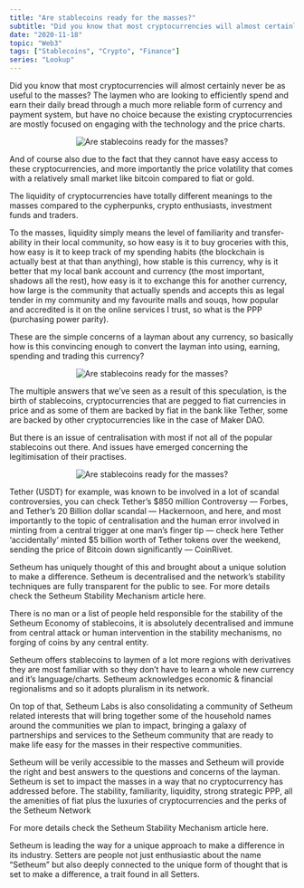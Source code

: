 ```yaml
---
title: "Are stablecoins ready for the masses?"
subtitle: "Did you know that most cryptocurrencies will almost certainly never be as useful to the masses?"
date: "2020-11-18"
topic: "Web3"
tags: ["Stablecoins", "Crypto", "Finance"]
series: "Lookup"
---
```


Did you know that most cryptocurrencies will almost certainly never be as useful to the masses? The laymen who are looking to efficiently spend and earn their daily bread through a much more reliable form of currency and payment system, but have no choice because the existing cryptocurrencies are mostly focused on engaging with the technology and the price charts.

<p style="text-align: center;">
  <img
    src="/images/posts/are_stablecoins_ready_for_the_masses/1.png"
    alt="Are stablecoins ready for the masses?"
  />
</p>

And of course also due to the fact that they cannot have easy access to these cryptocurrencies, and more importantly the price volatility that comes with a relatively small market like bitcoin compared to fiat or gold.

The liquidity of cryptocurrencies have totally different meanings to the masses compared to the cypherpunks, crypto enthusiasts, investment funds and traders.

To the masses, liquidity simply means the level of familiarity and transfer-ability in their local community, so how easy is it to buy groceries with this, how easy is it to keep track of my spending habits (the blockchain is actually best at that than anything), how stable is this currency, why is it better that my local bank account and currency (the most important, shadows all the rest), how easy is it to exchange this for another currency, how large is the community that actually spends and accepts this as legal tender in my community and my favourite malls and souqs, how popular and accredited is it on the online services I trust, so what is the PPP (purchasing power parity).

These are the simple concerns of a layman about any currency, so basically how is this convincing enough to convert the layman into using, earning, spending and trading this currency?

<p style="text-align: center;">
  <img
    src="/images/posts/are_stablecoins_ready_for_the_masses/2.png"
    alt="Are stablecoins ready for the masses?"
  />
</p>

The multiple answers that we’ve seen as a result of this speculation, is the birth of stablecoins, cryptocurrencies that are pegged to fiat currencies in price and as some of them are backed by fiat in the bank like Tether, some are backed by other cryptocurrencies like in the case of Maker DAO.

But there is an issue of centralisation with most if not all of the popular stablecoins out there. And issues have emerged concerning the legitimisation of their practises.

<p style="text-align: center;">
  <img
    src="/images/posts/are_stablecoins_ready_for_the_masses/3.png"
    alt="Are stablecoins ready for the masses?"
  />
</p>

Tether (USDT) for example, was known to be involved in a lot of scandal controversies, you can check Tether’s $850 million Controversy — Forbes, and Tether’s 20 Billion dollar scandal — Hackernoon, and here, and most importantly to the topic of centralisation and the human error involved in minting from a central trigger at one man’s finger tip — check here Tether ‘accidentally’ minted $5 billion worth of Tether tokens over the weekend, sending the price of Bitcoin down significantly — CoinRivet.

Setheum has uniquely thought of this and brought about a unique solution to make a difference. Setheum is decentralised and the network’s stability techniques are fully transparent for the public to see. For more details check the Setheum Stability Mechanism article here.

There is no man or a list of people held responsible for the stability of the Setheum Economy of stablecoins, it is absolutely decentralised and immune from central attack or human intervention in the stability mechanisms, no forging of coins by any central entity.

Setheum offers stablecoins to laymen of a lot more regions with derivatives they are most familiar with so they don’t have to learn a whole new currency and it’s language/charts. Setheum acknowledges economic & financial regionalisms and so it adopts pluralism in its network.

On top of that, Setheum Labs is also consolidating a community of Setheum related interests that will bring together some of the household names around the communities we plan to impact, bringing a galaxy of partnerships and services to the Setheum community that are ready to make life easy for the masses in their respective communities.

Setheum will be verily accessible to the masses and Setheum will provide the right and best answers to the questions and concerns of the layman. Setheum is set to impact the masses in a way that no cryptocurrency has addressed before. The stability, familiarity, liquidity, strong strategic PPP, all the amenities of fiat plus the luxuries of cryptocurrencies and the perks of the Setheum Network

For more details check the Setheum Stability Mechanism article here.

Setheum is leading the way for a unique approach to make a difference in its industry. Setters are people not just enthusiastic about the name “Setheum” but also deeply connected to the unique form of thought that is set to make a difference, a trait found in all Setters.